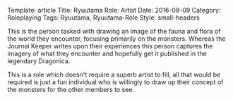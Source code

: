 Template: article
Title: Ryuutama Role: Artist
Date: 2016-08-09
Category: Roleplaying
Tags: Ryuutama, Ryuutama-Role
Style: small-headers



This is the person tasked with drawing an image of the fauna and flora of the world they encounter, focusing primarily on the monsters. Whereas the Journal Keeper writes upon their experiences this person captures the imagery of what they encounter and hopefully get it published in the legendary Dragonica.

This is a role which doesn't require a superb artist to fill, all that would be required is just a fun individual who is willingly to draw up their concept of the monsters for the other members to see.


[^originalAuthor]: Originally posted by `Lantern Lighters Roleplayers`

